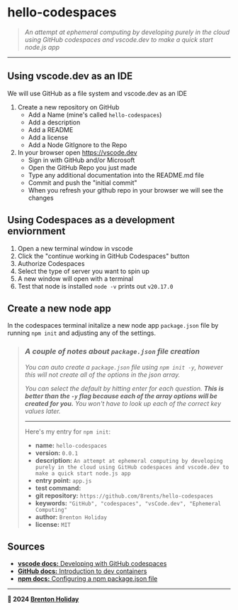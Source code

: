 # hello-codespaces

> *An attempt at ephemeral computing by developing purely in the cloud using GitHub codespaces and vscode.dev to make a quick start node.js app*

---

## Using vscode.dev as an IDE

We will use GitHub as a file system and vscode.dev as an IDE

1. Create a new repository on GitHub
    - Add a Name (mine's called `hello-codespaces`)
    - Add a description
    - Add a README
    - Add a license
    - Add a Node GitIgnore to the Repo
2. In your browser open <https://vscode.dev>
    - Sign in with GitHub and/or Microsoft
    - Open the GitHub Repo you just made
    - Type any additional documentation into the README.md file
    - Commit and push the "initial commit"
    - When you refresh your github repo in your browser we will see the changes

## Using Codespaces as a development enviornment

1. Open a new terminal window in vscode
2. Click the "continue working in GitHub Codespaces" button
3. Authorize Codespaces
4. Select the type of server you want to spin up
5. A new window will open with a terminal
6. Test that node is installed `node -v` prints out `v20.17.0`

## Create a new node app

In the codespaces terminal initalize a new node app `package.json` file  by running `npm init` and adjusting any of the settings.

> ### *A couple of notes about `package.json` file creation*
>
> *You can auto create a `package.json` file using `npm init -y`, however this will not create all of the options in the json array.*
>
> *You can select the default by hitting enter for each question.* ***This is better than the `-y` flag because each of the array options will be created for you.*** *You won't have to look up each of the correct key values later.*
>
> ---
>
> Here's my entry for `npm init`:
>
> - **name:** `hello-codespaces`
> - **version:** `0.0.1`
> - **description:** `An attempt at ephemeral computing by developing purely in the cloud using GitHub codespaces and vscode.dev to make a quick start node.js app`
> - **entry point:** `app.js`
> - **test command:**
> - **git repository:** `https://github.com/8rents/hello-codespaces`
> - **keywords:** `"GitHub", "codespaces", "vsCode.dev", "Ephemeral Computing"`
> - **author:** `Brenton Holiday`
> - **license:** `MIT`

## Sources

- [**vscode docs:** Developing with GitHub codespaces](https://code.visualstudio.com/docs/remote/codespaces)
- [**GitHub docs:** Introduction to dev containers](https://docs.github.com/en/codespaces/setting-up-your-project-for-codespaces/adding-a-dev-container-configuration/introduction-to-dev-containers)
- [**npm docs:** Configuring a npm package.json file](https://docs.npmjs.com/cli/v10/configuring-npm/package-json)

---

**🤍 2024 [Brenton Holiday](https://8rents.github.io)**
